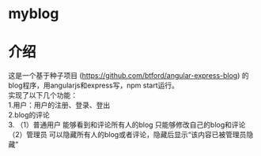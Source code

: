 # myblog

# 介绍
这是一个基于种子项目 (https://github.com/btford/angular-express-blog) 的blog程序，用angularjs和express写，npm start运行。   
实现了以下几个功能：  
1.用户：用户的注册、登录、登出  
2.blog的评论  
3.
（1）普通用户
能够看到和评论所有人的blog
只能够修改自己的blog和评论
（2）管理员
可以隐藏所有人的blog或者评论，隐藏后显示“该内容已被管理员隐藏”
# 
